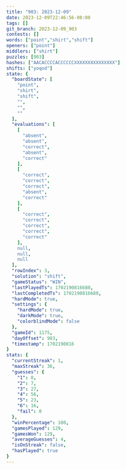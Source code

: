 ```yaml
---
title: "903: 2023-12-09"
date: 2023-12-09T22:46:56-08:00
tags: []
git_branch: 2023-12-09_903
contests: []
words: ["point","shirt","shift"]
openers: ["point"]
middlers: ["shirt"]
puzzles: [903]
hashes: ["AACACCCCACCCCCCXXXXXXXXXXXXXXX"]
shifts: ["yoqod"]
state: {
  "boardState": [
    "point",
    "shirt",
    "shift",
    "",
    "",
    ""
  ],
  "evaluations": [
    [
      "absent",
      "absent",
      "correct",
      "absent",
      "correct"
    ],
    [
      "correct",
      "correct",
      "correct",
      "absent",
      "correct"
    ],
    [
      "correct",
      "correct",
      "correct",
      "correct",
      "correct"
    ],
    null,
    null,
    null
  ],
  "rowIndex": 3,
  "solution": "shift",
  "gameStatus": "WIN",
  "lastPlayedTs": 1702190816680,
  "lastCompletedTs": 1702190816680,
  "hardMode": true,
  "settings": {
    "hardMode": true,
    "darkMode": true,
    "colorblindMode": false
  },
  "gameId": 1175,
  "dayOffset": 903,
  "timestamp": 1702190816
}
stats: {
  "currentStreak": 1,
  "maxStreak": 36,
  "guesses": {
    "1": 0,
    "2": 7,
    "3": 27,
    "4": 56,
    "5": 23,
    "6": 16,
    "fail": 0
  },
  "winPercentage": 100,
  "gamesPlayed": 129,
  "gamesWon": 129,
  "averageGuesses": 4,
  "isOnStreak": false,
  "hasPlayed": true
}
---
```

<!-- more -->
